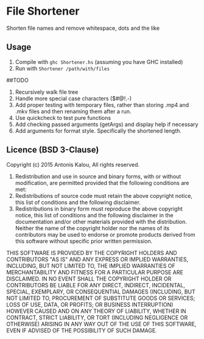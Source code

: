 File Shortener
=============

Shorten file names and remove whitespace, dots and the like

## Usage
1. Compile with `ghc Shortener.hs` (assuming you have GHC installed)
2. Run with `Shortener /path/with/files`

##TODO
1. Recursively walk file tree
2. Handle more special case characters ($#@!.-)
3. Add proper testing with temporary files, rather than storing .mp4 and .mkv files and then renaming them after a run. 
4. Use quickcheck to test pure functions
5. Add checking passed arguments (getArgs) and display help if necessary
6. Add arguments for format style. Specifically the shortened length.

## Licence (BSD 3-Clause)

Copyright (c) 2015 Antonis Kalou, All rights reserved.

1. Redistribution and use in source and binary forms, with or without modification, are permitted provided that the following conditions are met:
2. Redistributions of source code must retain the above copyright notice, this list of conditions and the following disclaimer.
3. Redistributions in binary form must reproduce the above copyright notice, this list of conditions and the following disclaimer in the documentation and/or other materials provided with the distribution. Neither the name of the copyright holder nor the names of its contributors may be used to endorse or promote products derived from this software without specific prior written permission. 

THIS SOFTWARE IS PROVIDED BY THE COPYRIGHT HOLDERS AND CONTRIBUTORS "AS IS" AND ANY EXPRESS OR IMPLIED WARRANTIES, INCLUDING, BUT NOT LIMITED TO, THE IMPLIED WARRANTIES OF MERCHANTABILITY AND FITNESS FOR A PARTICULAR PURPOSE ARE DISCLAIMED. IN NO EVENT SHALL THE COPYRIGHT HOLDER OR CONTRIBUTORS BE LIABLE FOR ANY DIRECT, INDIRECT, INCIDENTAL, SPECIAL, EXEMPLARY, OR CONSEQUENTIAL DAMAGES (INCLUDING, BUT NOT LIMITED TO, PROCUREMENT OF SUBSTITUTE GOODS OR SERVICES; LOSS OF USE, DATA, OR PROFITS; OR BUSINESS INTERRUPTION) HOWEVER CAUSED AND ON ANY THEORY OF LIABILITY, WHETHER IN CONTRACT, STRICT LIABILITY, OR TORT (INCLUDING NEGLIGENCE OR OTHERWISE) ARISING IN ANY WAY OUT OF THE USE OF THIS SOFTWARE, EVEN IF ADVISED OF THE POSSIBILITY OF SUCH DAMAGE.
